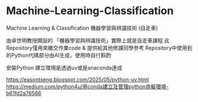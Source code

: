 # Machine-Learning-Classification
Machine Learning &amp; Classification 機器學習與辨識技術 (自走車)

由卓世明教授開設的 「機器學習與辨識技術」實際上就是自走車課程
此Repository僅用來繳交作業code &amp; 提供給其他修課同學參考
Repository中使用到的Python代碼部分由AI生成，使用時自行斟酌

安裝Python 建立環境是透過uv或是anaconda達成

https://easontseng.blogspot.com/2025/05/python-uv.html
https://medium.com/python4u/用conda建立及管理python虛擬環境-b61fd2a76566
